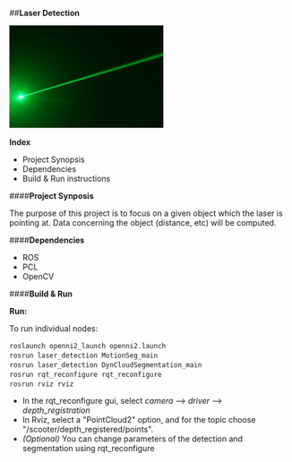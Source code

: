 ##**Laser Detection**

![Logo](https://github.com/DeepBlue14/laser_detection/blob/master/laser.jpg)

**Index**
- Project Synopsis
- Dependencies
- Build & Run instructions


####**Project Synposis**

The purpose of this project is to focus on a given object which the laser is pointing at.  Data concerning the object (distance, etc) will be computed.


####**Dependencies**

- ROS
- PCL
- OpenCV


####**Build & Run**


**Run:**

To run individual nodes:
```bash
roslaunch openni2_launch openni2.launch
rosrun laser_detection MotionSeg_main
rosrun laser_detection DynCloudSegmentation_main
rosrun rqt_reconfigure rqt_reconfigure
rosrun rviz rviz
```

- In the rqt_reconfigure gui, select *camera* --> *driver* --> *depth_registration*
- In Rviz, select a "PointCloud2" option, and for the topic choose "/scooter/depth_registered/points".
- *(Optional)* You can change parameters of the detection and segmentation using rqt_reconfigure



